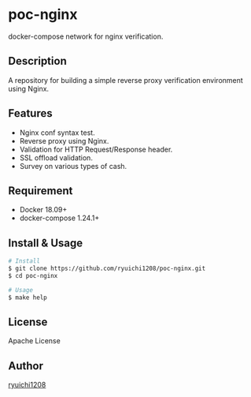 # poc-nginx
docker-compose network for nginx verification.

## Description

A repository for building a simple reverse proxy verification environment using Nginx.

## Features

* Nginx conf syntax test.
* Reverse proxy using Nginx.
* Validation for HTTP Request/Response header.
* SSL offload validation.
* Survey on various types of cash.

## Requirement

* Docker 18.09+
* docker-compose 1.24.1+

## Install & Usage

``` bash
# Install
$ git clone https://github.com/ryuichi1208/poc-nginx.git
$ cd poc-nginx

# Usage
$ make help
```

## License

Apache License

## Author

[ryuichi1208](https://github.com/ryuichi1208)
